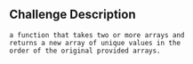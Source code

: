 ## Challenge Description

	a function that takes two or more arrays and
	returns a new array of unique values in the
	order of the original provided arrays.

